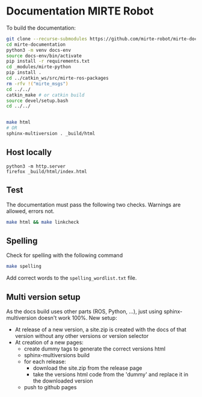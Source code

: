 # Documentation MIRTE Robot

To build the documentation:

```sh
git clone --recurse-submodules https://github.com/mirte-robot/mirte-documentation
cd mirte-documentation
python3 -m venv docs-env
source docs-env/bin/activate
pip install -r requirements.txt
cd _modules/mirte-python
pip install .
cd ../catkin_ws/src/mirte-ros-packages
rm -rfv !("mirte_msgs")
cd ../../
catkin_make # or catkin build
source devel/setup.bash
cd ../../


make html
# OR
sphinx-multiversion . _build/html
```




## Host locally
```
python3 -m http.server
firefox _build/html/index.html
```
## Test

The documentation must pass the following two checks. Warnings are allowed, errors not.
```sh
make html && make linkcheck
```

## Spelling
Check for spelling with the following command
```sh
make spelling
```
Add correct words to the ```spelling_wordlist.txt``` file.



## Multi version setup
As the docs build uses other parts (ROS, Python, ...), just using sphinx-multiversion doesn't work 100%.
New setup:
- At release of a new version, a site.zip is created with the docs of that version without any other versions or version selector
- At creation of a new pages:
  - create dummy tags to generate the correct versions html
  - sphinx-multiversions build
  - for each release:
    - download the site.zip from the release page
    - take the versions html code from the 'dummy' and replace it in the downloaded version
  - push to github pages
